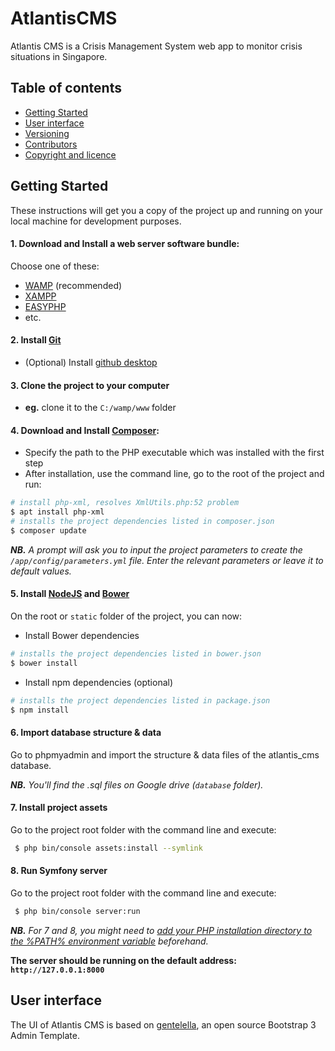 # AtlantisCMS

Atlantis CMS is a Crisis Management System web app to monitor crisis situations in Singapore.

## Table of contents

* [Getting Started](#getting-started)
* [User interface](#user-interface)
* [Versioning](#versioning)
* [Contributors](#contributors)
* [Copyright and licence](#copyright-and-licence)

## Getting Started

These instructions will get you a copy of the project up and running on your local machine for development purposes.

#### 1. Download and Install a web server software bundle:

Choose one of these:

 - [WAMP](http://www.wampserver.com/) (recommended)
 - [XAMPP](https://www.apachefriends.org/fr/index.html)
 - [EASYPHP](http://www.easyphp.org/)
 - etc.

#### 2. Install [Git](https://git-scm.com/downloads)

- (Optional) Install [github desktop](https://desktop.github.com/)

#### 3. Clone the project to your computer

- **eg.** clone it to the `C:/wamp/www` folder

#### 4. Download and Install [Composer](https://getcomposer.org/download/):

 - Specify the path to the PHP executable which was installed with the first step
 - After installation, use the command line, go to the root of the project and run:

```sh
# install php-xml, resolves XmlUtils.php:52 problem
$ apt install php-xml
# installs the project dependencies listed in composer.json
$ composer update
```

_**NB.** A prompt will ask you to input the project parameters to create the `/app/config/parameters.yml` file.
Enter the relevant parameters or leave it to default values._  

#### 5. Install [NodeJS](https://nodejs.org/en/) and [Bower](https://bower.io/#install-bower)

On the root or `static` folder of the project, you can now:

- Install Bower dependencies

```sh
# installs the project dependencies listed in bower.json
$ bower install
```

- Install npm dependencies (optional)

```sh
# installs the project dependencies listed in package.json
$ npm install
```

#### 6. Import database structure & data

Go to phpmyadmin and import the structure & data files of the atlantis_cms database.

_**NB.** You'll find the .sql files on Google drive (`database` folder)._

#### 7. Install project assets

Go to the project root folder with the command line and execute:

```sh
 $ php bin/console assets:install --symlink
```

#### 8. Run Symfony server

Go to the project root folder with the command line and execute:

```sh
 $ php bin/console server:run
```

_**NB.** For 7 and 8, you might need to [add your PHP installation directory to the %PATH% environment variable](http://stackoverflow.com/a/7307581) beforehand._

**The server should be running on the default address: `http://127.0.0.1:8000`**

## User interface

The UI of Atlantis CMS is based on [gentelella](https://github.com/puikinsh/gentelella), an open source Bootstrap 3 Admin Template.


